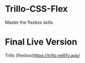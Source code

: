 # Trillo-CSS-Flex
Master the flexbox skills


# Final Live Version
Trillo (flexbox)https://trillo.netlify.app/
